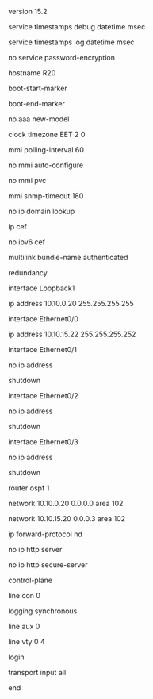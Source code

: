 version 15.2

service timestamps debug datetime msec

service timestamps log datetime msec

no service password-encryption

hostname R20

boot-start-marker

boot-end-marker

no aaa new-model

clock timezone EET 2 0

mmi polling-interval 60

no mmi auto-configure

no mmi pvc

mmi snmp-timeout 180

no ip domain lookup

ip cef

no ipv6 cef

multilink bundle-name authenticated

redundancy

interface Loopback1

 ip address 10.10.0.20 255.255.255.255

interface Ethernet0/0

 ip address 10.10.15.22 255.255.255.252

interface Ethernet0/1

 no ip address

 shutdown

interface Ethernet0/2

 no ip address

 shutdown

interface Ethernet0/3

 no ip address

 shutdown

router ospf 1

 network 10.10.0.20 0.0.0.0 area 102

 network 10.10.15.20 0.0.0.3 area 102

ip forward-protocol nd

no ip http server

no ip http secure-server

control-plane

line con 0

 logging synchronous

line aux 0

line vty 0 4

 login

 transport input all

end
